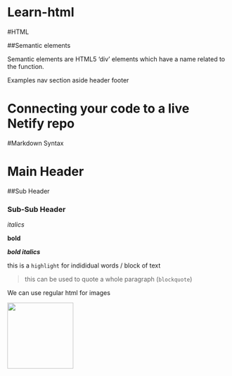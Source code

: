 # Learn-html

#HTML


##Semantic elements

Semantic elements are HTML5 ‘div’ elements which have a name related to the function. 

Examples 
 	nav
	section
	aside
	header
	footer

# Connecting your code to a live Netify repo

#Markdown Syntax

# Main Header
##Sub Header
### Sub-Sub Header

*italics*

**bold**

***bold italics***

this is a `highlight` for indididual words / block of text

> this can be used to quote a whole paragraph (`blockquote`)

We can use regular html for images 

<img src="https://www.theinquirer.net/w-images/227e5a46-4c9e-4fd5-be3e-0e5bda7cc21b/2/emojiupdate20179-580x358.png" width="150"/>